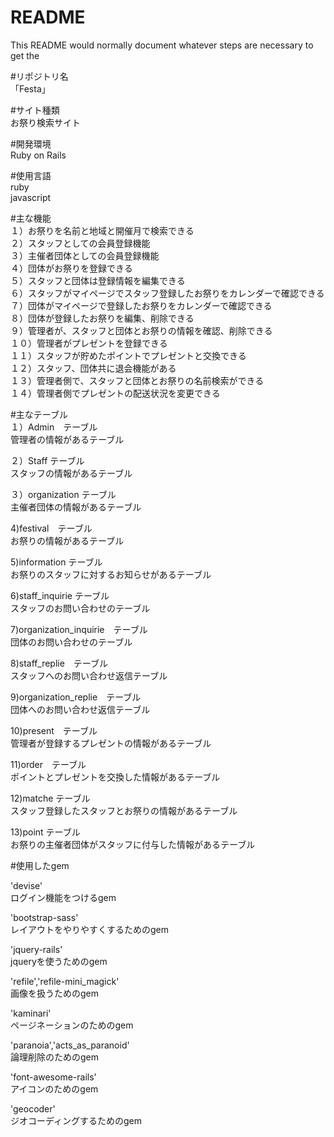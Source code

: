 # README

This README would normally document whatever steps are necessary to get the

#リポジトリ名<br>
「Festa」

#サイト種類<br>
お祭り検索サイト

#開発環境<br>
Ruby on Rails

#使用言語<br>
ruby<br>
javascript<br>

#主な機能<br>
１）お祭りを名前と地域と開催月で検索できる<br>
２）スタッフとしての会員登録機能<br>
３）主催者団体としての会員登録機能<br>
４）団体がお祭りを登録できる<br>
５）スタッフと団体は登録情報を編集できる<br>
６）スタッフがマイページでスタッフ登録したお祭りをカレンダーで確認できる<br>
７）団体がマイページで登録したお祭りをカレンダーで確認できる<br>
８）団体が登録したお祭りを編集、削除できる<br>
９）管理者が、スタッフと団体とお祭りの情報を確認、削除できる<br>
１０）管理者がプレゼントを登録できる<br>
１１）スタッフが貯めたポイントでプレゼントと交換できる<br>
１２）スタッフ、団体共に退会機能がある<br>
１３）管理者側で、スタッフと団体とお祭りの名前検索ができる<br>
１４）管理者側でプレゼントの配送状況を変更できる<br>


#主なテーブル<br>
１）Admin　テーブル<br>
管理者の情報があるテーブル

２）Staff テーブル<br>
スタッフの情報があるテーブル

３）organization テーブル<br>
主催者団体の情報があるテーブル

4)festival　テーブル<br>
お祭りの情報があるテーブル

5)information テーブル<br>
お祭りのスタッフに対するお知らせがあるテーブル

6)staff_inquirie テーブル<br>
スタッフのお問い合わせのテーブル

7)organization_inquirie　テーブル<br>
団体のお問い合わせのテーブル

8)staff_replie　テーブル<br>
スタッフへのお問い合わせ返信テーブル

9)organization_replie　テーブル<br>
団体へのお問い合わせ返信テーブル

10)present　テーブル<br>
管理者が登録するプレゼントの情報があるテーブル

11)order　テーブル<br>
ポイントとプレゼントを交換した情報があるテーブル

12)matche テーブル<br>
スタッフ登録したスタッフとお祭りの情報があるテーブル

13)point テーブル<br>
お祭りの主催者団体がスタッフに付与した情報があるテーブル


#使用したgem<br>

'devise'<br>
ログイン機能をつけるgem

'bootstrap-sass'<br>
レイアウトをやりやすくするためのgem

'jquery-rails'<br>
jqueryを使うためのgem

'refile','refile-mini_magick'<br>
画像を扱うためのgem

'kaminari'<br>
ページネーションのためのgem

'paranoia','acts_as_paranoid'<br>
論理削除のためのgem

'font-awesome-rails'<br>
アイコンのためのgem

'geocoder'<br>
ジオコーディングするためのgem


